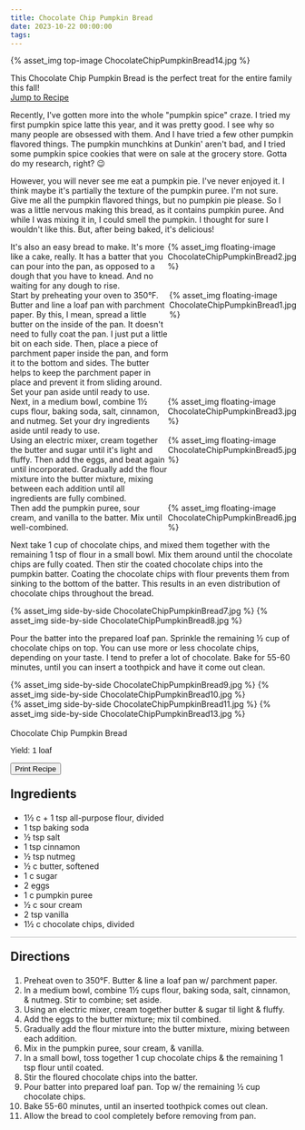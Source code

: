 ```yaml
---
title: Chocolate Chip Pumpkin Bread
date: 2023-10-22 00:00:00
tags:
---
```


{% asset_img top-image ChocolateChipPumpkinBread14.jpg %}
<div class="post-body">
This Chocolate Chip Pumpkin Bread is the perfect treat for the entire family this fall! 

<br>
<!--more-->

<a class="jump-to-recipe-btn" href="#recipejump"> 
    Jump to Recipe
</a>

Recently, I've gotten more into the whole "pumpkin spice" craze. I tried my first pumpkin spice latte this year, and it was pretty good. I see why so many people are obsessed with them. And I have tried a few other pumpkin flavored things. The pumpkin munchkins at Dunkin' aren't bad, and I tried some pumpkin spice cookies that were on sale at the grocery store. Gotta do my research, right? 😉 

However, you will never see me eat a pumpkin pie. I've never enjoyed it. I think maybe it's partially the texture of the pumpkin puree. I'm not sure. Give me all the pumpkin flavored things, but no pumpkin pie please. So I was a little nervous making this bread, as it contains pumpkin puree. And while I was mixing it in, I could smell the pumpkin. I thought for sure I wouldn't like this. But, after being baked, it's delicious! 

<div style="display:flex;">
It's also an easy bread to make. It's more like a cake, really. It has a batter that you can pour into the pan, as opposed to a dough that you have to knead. And no waiting for any dough to rise. 
<div>
    {% asset_img floating-image ChocolateChipPumpkinBread2.jpg %}
</div>
</div>

<div style="display:flex;">
Start by preheating your oven to 350°F. Butter and line a loaf pan with parchment paper. By this, I mean, spread a little butter on the inside of the pan. It doesn't need to fully coat the pan. I just put a little bit on each side. Then, place a piece of parchment paper inside the pan, and form it to the bottom and sides. The butter helps to keep the parchment paper in place and prevent it from sliding around. Set your pan aside until ready to use.
<div>
    {% asset_img floating-image ChocolateChipPumpkinBread1.jpg %}
</div>
</div>

<div style="display:flex;">
Next, in a medium bowl, combine 1½ cups flour, baking soda, salt, cinnamon, and nutmeg. Set your dry ingredients aside until ready to use. 
<div>
    {% asset_img floating-image ChocolateChipPumpkinBread3.jpg %}
</div>
</div>

<div style="display:flex;">
Using an electric mixer, cream together the butter and sugar until it's light and fluffy. Then add the eggs, and beat again until incorporated. Gradually add the flour mixture into the butter mixture, mixing between each addition until all ingredients are fully combined. 
<div>
    {% asset_img floating-image ChocolateChipPumpkinBread5.jpg %}
</div>
</div>

<div style="display:flex;">
Then add the pumpkin puree, sour cream, and vanilla to the batter. Mix until well-combined. 
<div>
    {% asset_img floating-image ChocolateChipPumpkinBread6.jpg %}
</div>
</div>

Next take 1 cup of chocolate chips, and mixed them together with the remaining 1 tsp of flour in a small bowl. Mix them around until the chocolate chips are fully coated. Then stir the coated chocolate chips into the pumpkin batter. Coating the chocolate chips with flour prevents them from sinking to the bottom of the batter. This results in an even distribution of chocolate chips throughout the bread. 
<div style="display:flex;">
    {% asset_img side-by-side ChocolateChipPumpkinBread7.jpg %}
    {% asset_img side-by-side ChocolateChipPumpkinBread8.jpg %}
</div>

Pour the batter into the prepared loaf pan. Sprinkle the remaining ½ cup of chocolate chips on top. You can use more or less chocolate chips, depending on your taste. I tend to prefer a lot of chocolate. Bake for 55-60 minutes, until you can insert a toothpick and have it come out clean. 
<div style="display:flex;">
    {% asset_img side-by-side ChocolateChipPumpkinBread9.jpg %}
    {% asset_img side-by-side ChocolateChipPumpkinBread10.jpg %}
</div>

<div style="display:flex;">
    {% asset_img side-by-side ChocolateChipPumpkinBread11.jpg %}
    {% asset_img side-by-side ChocolateChipPumpkinBread13.jpg %}
</div>

<br>
</div>

<div id="recipejump"></div>
<div id="recipe">
    <div class="recipe-box">
        <div class="recipe-title-box">
            <div>
                <div class="recipe-title-box-title">
                    <div class="recipe-title-box-header">Chocolate Chip Pumpkin Bread</div>
                </div>
                <p class="recipe-title-box-title" style="font-family: Arial;">Yield: 1 loaf</p>
            </div>
            <!-- {% asset_img recipe-title-box-img ChocolateChipPumpkinBread14.jpg %} -->
            <button class="print-recipe"
                    type="button"
                    onclick="printDIV('recipe')" >
                Print Recipe
            </button>
        </div>
        <p style="font-size:150%;"><b>Ingredients</b></p>
        <ul class="post-body">
                <li>1½ c + 1 tsp all-purpose flour, divided</li>
                <li>1 tsp baking soda</li>
                <li>½ tsp salt</li>
                <li>1 tsp cinnamon</li>
                <li>½ tsp nutmeg</li>
                <li>½ c butter, softened</li>
                <li>1 c sugar</li>
                <li>2 eggs</li>
                <li>1 c pumpkin puree</li>
                <li>½ c sour cream</li>
                <li>2 tsp vanilla</li>
                <li>1½ c chocolate chips, divided</li>
        </ul>
        <hr style="height:1px;background-color:rgb(189, 189, 189) ">
        <p style="font-size:150%;"><b>Directions</b></p>
        <ol class="post-body">
            <li>Preheat oven to 350°F. Butter & line a loaf pan w/ parchment paper.</li>
            <li>In a medium bowl, combine 1½ cups flour, baking soda, salt, cinnamon, & nutmeg. Stir to combine; set aside.</li>
            <li>Using an electric mixer, cream together butter & sugar til light & fluffy.</li>
            <li>Add the eggs to the butter mixture; mix til combined.</li>
            <li>Gradually add the flour mixture into the butter mixture, mixing between each addition.</li>
            <li>Mix in the pumpkin puree, sour cream, & vanilla.</li>
            <li>In a small bowl, toss together 1 cup chocolate chips & the remaining 1 tsp flour until coated.</li>
            <li>Stir the floured chocolate chips into the batter.</li>
            <li>Pour batter into prepared loaf pan. Top w/ the remaining ½ cup chocolate chips.</li>
            <li>Bake 55-60 minutes, until an inserted toothpick comes out clean.</li>
            <li>Allow the bread to cool completely before removing from pan.</li>
        </ol> 
    </div>
</div>

<br>
